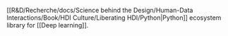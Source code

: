 [[R&D/Recherche/docs/Science behind the Design/Human-Data Interactions/Book/HDI Culture/Liberating HDI/Python|Python]] ecosystem library for [[Deep learning]]. 